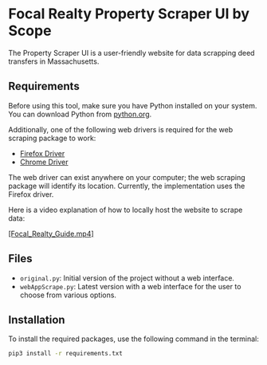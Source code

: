 # Focal Realty Property Scraper UI by Scope

The Property Scraper UI is a user-friendly website for data scrapping deed transfers in Massachusetts.

## Requirements

Before using this tool, make sure you have Python installed on your system. You can download Python from [python.org](https://www.python.org/downloads/).

Additionally, one of the following web drivers is required for the web scraping package to work:
- [Firefox Driver](https://github.com/mozilla/geckodriver/releases)
- [Chrome Driver](https://chromedriver.storage.googleapis.com/index.html?path=114.0.5735.90/)

The web driver can exist anywhere on your computer; the web scraping package will identify its location. Currently, the implementation uses the Firefox driver.

Here is a video explanation of how to locally host the website to scrape data:

[[Focal_Realty_Guide.mp4]](https://github.com/sadabala07/Focal-Realty-UI-by-Scope/assets/116917510/ca6af01b-ef92-41c3-871b-74f78670a034)

## Files

- `original.py`: Initial version of the project without a web interface.
- `webAppScrape.py`: Latest version with a web interface for the user to choose from various options.

## Installation

To install the required packages, use the following command in the terminal:

```bash
pip3 install -r requirements.txt


